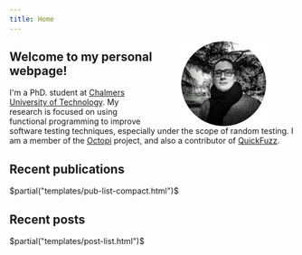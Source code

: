 ```yaml
---
title: Home
---
```


<img src="assets/me.png" width="150" height="150" align="right" hspace=50px />

## Welcome to my personal webpage!

I'm a PhD. student at [Chalmers University of
Technology](https://www.chalmers.se). My research is focused on using functional
programming to improve software testing techniques, especially under the scope
of random testing. I am a member of the [Octopi](https://octopi.chalmers.se)
project, and also a contributor of [QuickFuzz](http://quickfuzz.org).

## Recent publications

$partial("templates/pub-list-compact.html")$

## Recent posts

$partial("templates/post-list.html")$
